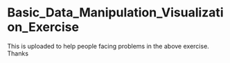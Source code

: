 # Basic_Data_Manipulation_Visualization_Exercise
This is uploaded to help people facing problems in the above exercise. Thanks
